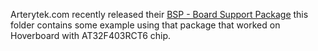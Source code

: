 Arterytek.com recently released their [BSP - Board Support Package](http://www.arterytek.com/html/product/product_AT32F403.jsp)
this folder contains some example using that package that worked on Hoverboard with AT32F403RCT6 chip.
